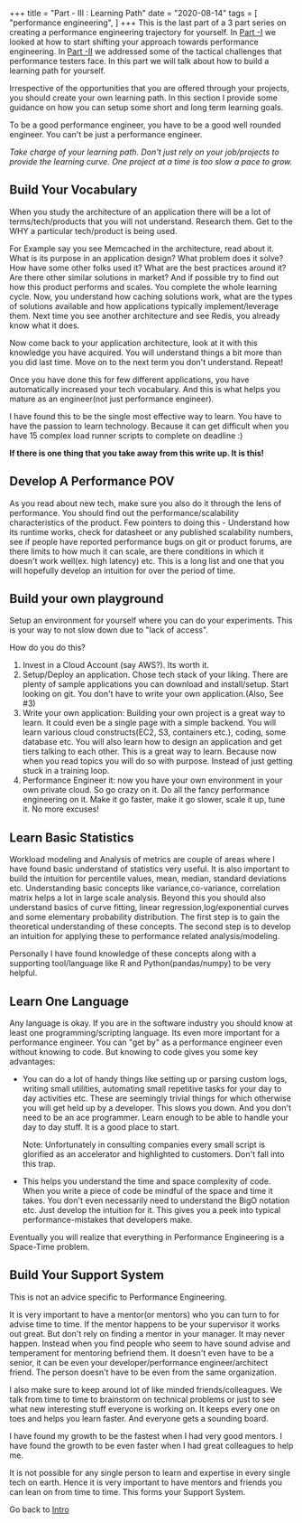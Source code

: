 +++
title = "Part - III : Learning Path"
date = "2020-08-14"
tags = [
    "performance engineering",
]
+++
This is the last part of a 3 part series on creating a performance engineering trajectory for yourself. In [Part -I](https://www.sajeeshnair.com/posts/pe_1) we looked at how to start shifting your approach towards performance engineering. In [Part -II](https://www.sajeeshnair.com/posts/pe_2) we addressed some of the tactical challenges that performance testers face. In this part we will talk about how to build a learning path for yourself.

Irrespective of the opportunities that you are offered through your projects, you should create your own learning path. In this section I provide some guidance on how you can setup some short and long term learning goals.

To be a good performance engineer, you have to be a good well rounded engineer. You can't be just a performance engineer. 

*Take charge of your learning path. Don't just rely on your job/projects to provide the learning curve. One project at a time is too slow a pace to grow.*

## Build Your Vocabulary

When you study the architecture of an application there will be a lot of terms/tech/products that you will not understand. Research them. Get to the WHY a particular tech/product is being used. 

For Example say you see Memcached in the architecture, read about it. What is its purpose in an application design? What problem does it solve? How have some other folks used it? What are the best practices around it? Are there other similar solutions in market? And if possible try to find out how this product performs and scales. You complete the whole learning cycle. Now, you understand how caching solutions work, what are the types of solutions available and how applications typically implement/leverage them. Next time you see another architecture and see Redis, you already know what it does.

Now come back to your application architecture, look at it with this knowledge you have acquired. You will understand things a bit more than you did last time. Move on to the next term you don't understand. Repeat!

Once you have done this for few different applications, you have automatically increased your tech vocabulary. And this is what helps you mature as an engineer(not just performance engineer). 

I have found this to be the single most effective way to learn. You have to have the passion to learn technology. Because it can get difficult when you have 15 complex load runner scripts to complete on deadline :)

**If  there is one thing that you take away from this write up. It is this!**

## Develop A Performance POV

As you read about new tech, make sure you also do it through the lens of performance. You should find out the performance/scalability characteristics of the product. Few pointers to doing this - Understand how its runtime works, check for datasheet or any published scalability numbers, see if people have reported performance bugs on git or product forums, are there limits to how much it can scale, are there conditions in which it doesn't work well(ex. high latency) etc. This is a long list and one that you will hopefully develop an intuition for over the period of time.

## **Build your own playground**

Setup an environment for yourself where you can do your experiments. This is your way to not slow down due to "lack of access". 

How do you do this?

1.  Invest in a Cloud Account (say AWS?). Its worth it. 
2. Setup/Deploy an application. Chose tech stack of your liking. There are plenty of sample applications you can download and install/setup. Start looking on git. You don't have to write your own application.(Also, See #3)
3. Write your own application: Building your own project is a great way to learn. It could even be a single page with a simple backend. You will learn various cloud constructs(EC2, S3, containers etc.), coding, some database etc. You will also learn how to design an application and get tiers talking to each other. This is a great way to learn. Because now when you read topics you will do so with purpose. Instead of just getting stuck in a training loop.
4. Performance Engineer it: now you have your own environment in your own private cloud. So go crazy on it. Do all the fancy performance engineering on it. Make it go faster, make it go slower, scale it up, tune it. No more excuses!

## Learn Basic Statistics

Workload modeling and Analysis of metrics are couple of areas where I have found basic understand of statistics very useful. It is also important to build the intuition for percentile values, mean, median, standard deviations etc. Understanding basic concepts like variance,co-variance, correlation matrix helps a lot in large scale analysis. Beyond this you should also understand basics of curve fitting, linear regression,log/exponential curves and some elementary probability distribution. The first step is to gain the theoretical understanding of these concepts. The second step is to develop an intuition for applying these to performance related analysis/modeling. 

Personally I have found knowledge of these concepts along with a supporting tool/language like R and Python(pandas/numpy) to be very helpful. 

## Learn One Language

Any language is okay. If you are in the software industry you should know at least one programming/scripting language. Its even more important for a performance engineer. You can "get by" as a performance engineer even without knowing to code. But knowing to code gives you some key advantages:

- You can do a lot of handy things like setting up or parsing custom logs, writing small utilities, automating small repetitive tasks for your day to day activities etc. These are seemingly trivial things for which otherwise you will get held up by a developer. This slows you down. And you don't need to be an ace programmer. Learn enough to be able to handle your day to day stuff. It is a good place to start.

    Note: Unfortunately in consulting companies every small script is glorified as an accelerator and highlighted to customers. Don't fall into this trap. 

- This helps you understand the time and space complexity of code. When you write a piece of code be mindful of the space and time it takes. You don't even necessarily need to understand the BigO notation etc. Just develop the intuition for it. This gives you a peek into typical performance-mistakes that developers make.

Eventually you will realize that everything in Performance Engineering is a Space-Time problem.

## Build Your Support System

This is not an advice specific to Performance Engineering. 

It is very important to have a mentor(or mentors) who you can turn to for advise time to time. If the mentor happens to be your supervisor it works out great. But don't rely on finding a mentor in your manager. It may never happen. Instead when you find people who seem to have sound advise and temperament for mentoring befriend them. It doesn't even have to be a senior, it can be even your developer/performance engineer/architect friend. The person doesn't have to be even from the same organization. 

I also make sure to keep around lot of like minded friends/colleagues. We talk from time to time to brainstorm on technical problems or just to see what new interesting stuff everyone is working on. It keeps every one on toes and helps you learn faster. And everyone gets a sounding board.

I have found my growth to be the fastest when I had very good mentors. I have found the growth to be even faster when I had great colleagues to help me. 

It is not possible for any single person to learn and expertise in every single tech on earth. Hence it is very important to have mentors and friends you can lean on from time to time. This forms your Support System. 

Go back to [Intro](https://www.sajeeshnair.com/posts/pe_0)